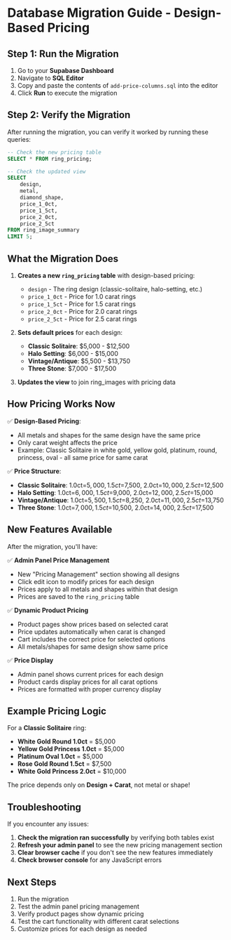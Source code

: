 # Database Migration Guide - Design-Based Pricing

## Step 1: Run the Migration

1. Go to your **Supabase Dashboard**
2. Navigate to **SQL Editor**
3. Copy and paste the contents of `add-price-columns.sql` into the editor
4. Click **Run** to execute the migration

## Step 2: Verify the Migration

After running the migration, you can verify it worked by running these queries:

```sql
-- Check the new pricing table
SELECT * FROM ring_pricing;

-- Check the updated view
SELECT 
    design,
    metal,
    diamond_shape,
    price_1_0ct,
    price_1_5ct,
    price_2_0ct,
    price_2_5ct
FROM ring_image_summary 
LIMIT 5;
```

## What the Migration Does

1. **Creates a new `ring_pricing` table** with design-based pricing:
   - `design` - The ring design (classic-solitaire, halo-setting, etc.)
   - `price_1_0ct` - Price for 1.0 carat rings
   - `price_1_5ct` - Price for 1.5 carat rings  
   - `price_2_0ct` - Price for 2.0 carat rings
   - `price_2_5ct` - Price for 2.5 carat rings

2. **Sets default prices** for each design:
   - **Classic Solitaire**: $5,000 - $12,500
   - **Halo Setting**: $6,000 - $15,000
   - **Vintage/Antique**: $5,500 - $13,750
   - **Three Stone**: $7,000 - $17,500

3. **Updates the view** to join ring_images with pricing data

## How Pricing Works Now

✅ **Design-Based Pricing**: 
- All metals and shapes for the same design have the same price
- Only carat weight affects the price
- Example: Classic Solitaire in white gold, yellow gold, platinum, round, princess, oval - all same price for same carat

✅ **Price Structure**:
- **Classic Solitaire**: 1.0ct=$5,000, 1.5ct=$7,500, 2.0ct=$10,000, 2.5ct=$12,500
- **Halo Setting**: 1.0ct=$6,000, 1.5ct=$9,000, 2.0ct=$12,000, 2.5ct=$15,000
- **Vintage/Antique**: 1.0ct=$5,500, 1.5ct=$8,250, 2.0ct=$11,000, 2.5ct=$13,750
- **Three Stone**: 1.0ct=$7,000, 1.5ct=$10,500, 2.0ct=$14,000, 2.5ct=$17,500

## New Features Available

After the migration, you'll have:

✅ **Admin Panel Price Management**
- New "Pricing Management" section showing all designs
- Click edit icon to modify prices for each design
- Prices apply to all metals and shapes within that design
- Prices are saved to the `ring_pricing` table

✅ **Dynamic Product Pricing**
- Product pages show prices based on selected carat
- Price updates automatically when carat is changed
- Cart includes the correct price for selected options
- All metals/shapes for same design show same price

✅ **Price Display**
- Admin panel shows current prices for each design
- Product cards display prices for all carat options
- Prices are formatted with proper currency display

## Example Pricing Logic

For a **Classic Solitaire** ring:
- **White Gold Round 1.0ct** = $5,000
- **Yellow Gold Princess 1.0ct** = $5,000  
- **Platinum Oval 1.0ct** = $5,000
- **Rose Gold Round 1.5ct** = $7,500
- **White Gold Princess 2.0ct** = $10,000

The price depends only on **Design + Carat**, not metal or shape!

## Troubleshooting

If you encounter any issues:

1. **Check the migration ran successfully** by verifying both tables exist
2. **Refresh your admin panel** to see the new pricing management section
3. **Clear browser cache** if you don't see the new features immediately
4. **Check browser console** for any JavaScript errors

## Next Steps

1. Run the migration
2. Test the admin panel pricing management
3. Verify product pages show dynamic pricing
4. Test the cart functionality with different carat selections
5. Customize prices for each design as needed 